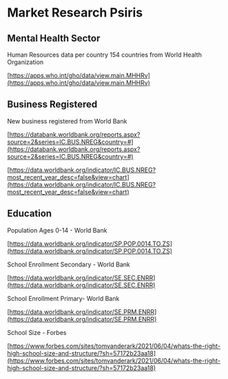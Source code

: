 # Market Research Psiris

## Mental Health Sector

Human Resources data per country 154 countries from World Health Organization

[https://apps.who.int/gho/data/view.main.MHHRv](https://apps.who.int/gho/data/view.main.MHHRv)

## Business Registered

New business registered from World Bank

[https://databank.worldbank.org/reports.aspx?source=2&series=IC.BUS.NREG&country=#](https://databank.worldbank.org/reports.aspx?source=2&series=IC.BUS.NREG&country=#)

[https://data.worldbank.org/indicator/IC.BUS.NREG?most_recent_year_desc=false&view=chart](https://data.worldbank.org/indicator/IC.BUS.NREG?most_recent_year_desc=false&view=chart)

## Education

Population Ages 0-14 - World Bank

[https://data.worldbank.org/indicator/SP.POP.0014.TO.ZS](https://data.worldbank.org/indicator/SP.POP.0014.TO.ZS)

School Enrollment Secondary - World Bank

[https://data.worldbank.org/indicator/SE.SEC.ENRR](https://data.worldbank.org/indicator/SE.SEC.ENRR)

School Enrollment Primary- World Bank

[https://data.worldbank.org/indicator/SE.PRM.ENRR](https://data.worldbank.org/indicator/SE.PRM.ENRR)

School Size - Forbes

[https://www.forbes.com/sites/tomvanderark/2021/06/04/whats-the-right-high-school-size-and-structure/?sh=57172b23aa18](https://www.forbes.com/sites/tomvanderark/2021/06/04/whats-the-right-high-school-size-and-structure/?sh=57172b23aa18)
